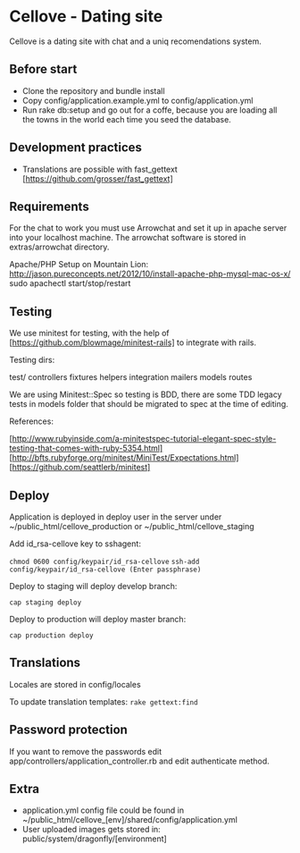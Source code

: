Cellove - Dating site
=====================

Cellove is a dating site with chat and a uniq recomendations system.

Before start
------------

  * Clone the repository and bundle install
  * Copy config/application.example.yml to config/application.yml
  * Run rake db:setup and go out for a coffe, because you are loading all the towns in the world each time you seed the database.

Development practices
---------------------

  * Translations are possible with fast_gettext [https://github.com/grosser/fast_gettext]

Requirements
------------

  For the chat to work you must use Arrowchat and set it up in apache server into your localhost machine.
  The arrowchat software is stored in extras/arrowchat directory.

  Apache/PHP Setup on Mountain Lion: http://jason.pureconcepts.net/2012/10/install-apache-php-mysql-mac-os-x/
  sudo apachectl start/stop/restart

Testing
-------

We use minitest for testing, with the help of [https://github.com/blowmage/minitest-rails] to integrate with rails.

Testing dirs: 

  test/
    controllers
    fixtures
    helpers
    integration
    mailers
    models
    routes

We are using Minitest::Spec so testing is BDD, there are some TDD legacy tests in models folder that should be migrated to spec at the time of editing.

References: 

[http://www.rubyinside.com/a-minitestspec-tutorial-elegant-spec-style-testing-that-comes-with-ruby-5354.html]
[http://bfts.rubyforge.org/minitest/MiniTest/Expectations.html]
[https://github.com/seattlerb/minitest]

Deploy
------

Application is deployed in deploy user in the server under ~/public_html/cellove_production or ~/public_html/cellove_staging

Add id_rsa-cellove key to sshagent:

`chmod 0600 config/keypair/id_rsa-cellove`
`ssh-add config/keypair/id_rsa-cellove (Enter passphrase)`

Deploy to staging will deploy develop branch:

  `cap staging deploy`

Deploy to production will deploy master branch:

  `cap production deploy`

Translations
------------

Locales are stored in config/locales

 To update translation templates: `rake gettext:find`

Password protection
-------------------

If you want to remove the passwords edit app/controllers/application_controller.rb and edit authenticate method.

Extra
-----

  * application.yml config file could be found in ~/public_html/cellove_[env]/shared/config/application.yml
  * User uploaded images gets stored in: public/system/dragonfly/[environment]
